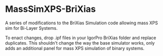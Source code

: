 # MassSimXPS-BriXias
A series of modifications to the BriXias Simulation code allowing mass XPS sim for Bi-Layer Systems.

To enact changes, drop .ipf files in your IgorPro BriXias folder and replace duplicates.
This shouldn't change the way the base simulator works, only adds an additional panel for mass XPS simulation of binary systems.
